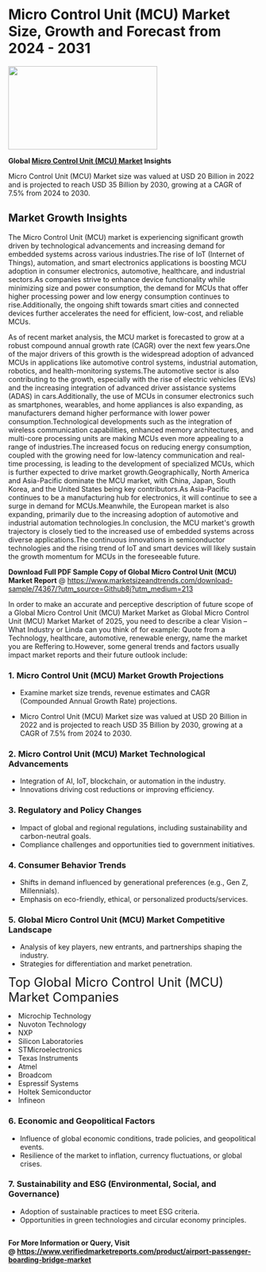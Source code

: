 <H1>Micro Control Unit (MCU) Market Size, Growth and Forecast from 2024 - 2031</H1><img class="aligncenter size-medium wp-image-584254" src="https://thirdeyenews.in/wp-content/uploads/2024/09/Global-Market-Research-300x168.jpeg" alt="" width="300" height="168" /><p><strong>Global&nbsp;<a href="https://www.marketsizeandtrends.com/download-sample/74367/?utm_source=Github8j?utm_medium=213">Micro Control Unit (MCU) Market</a> Insights</strong></p><p>Micro Control Unit (MCU) Market size was valued at USD 20 Billion in 2022 and is projected to reach USD 35 Billion by 2030, growing at a CAGR of 7.5% from 2024 to 2030.</p><p><h2>Market Growth Insights</h2> <p>The Micro Control Unit (MCU) market is experiencing significant growth driven by technological advancements and increasing demand for embedded systems across various industries.The rise of IoT (Internet of Things), automation, and smart electronics applications is boosting MCU adoption in consumer electronics, automotive, healthcare, and industrial sectors.As companies strive to enhance device functionality while minimizing size and power consumption, the demand for MCUs that offer higher processing power and low energy consumption continues to rise.Additionally, the ongoing shift towards smart cities and connected devices further accelerates the need for efficient, low-cost, and reliable MCUs.</p> <p>As of recent market analysis, the MCU market is forecasted to grow at a robust compound annual growth rate (CAGR) over the next few years.One of the major drivers of this growth is the widespread adoption of advanced MCUs in applications like automotive control systems, industrial automation, robotics, and health-monitoring systems.The automotive sector is also contributing to the growth, especially with the rise of electric vehicles (EVs) and the increasing integration of advanced driver assistance systems (ADAS) in cars.Additionally, the use of MCUs in consumer electronics such as smartphones, wearables, and home appliances is also expanding, as manufacturers demand higher performance with lower power consumption.Technological developments such as the integration of wireless communication capabilities, enhanced memory architectures, and multi-core processing units are making MCUs even more appealing to a range of industries.The increased focus on reducing energy consumption, coupled with the growing need for low-latency communication and real-time processing, is leading to the development of specialized MCUs, which is further expected to drive market growth.Geographically, North America and Asia-Pacific dominate the MCU market, with China, Japan, South Korea, and the United States being key contributors.As Asia-Pacific continues to be a manufacturing hub for electronics, it will continue to see a surge in demand for MCUs.Meanwhile, the European market is also expanding, primarily due to the increasing adoption of automotive and industrial automation technologies.In conclusion, the MCU market's growth trajectory is closely tied to the increased use of embedded systems across diverse applications.The continuous innovations in semiconductor technologies and the rising trend of IoT and smart devices will likely sustain the growth momentum for MCUs in the foreseeable future.<p><span class=""><strong>Download Full PDF Sample Copy of Global Micro Control Unit (MCU) Market Report</strong> @ <a href="https://www.marketsizeandtrends.com/download-sample/74367/?utm_source=Github8j?utm_medium=213" target="_blank">https://www.marketsizeandtrends.com/download-sample/74367/?utm_source=Github8j?utm_medium=213</a></span></p><p>In order to make an accurate and perceptive description of future scope of a Global&nbsp;Micro Control Unit (MCU) Market Market as Global&nbsp;Micro Control Unit (MCU) Market Market of 2025, you need to describe a clear Vision &ndash; What Industry or Linda can you think of for example: Quote from a Technology, healthcare, automotive, renewable energy, name the market you are Reffering to.However, some general trends and factors usually impact market reports and their future outlook include:</p><h3>1.&nbsp;<strong>Micro Control Unit (MCU) Market Growth Projections</strong></h3><ul><li>Examine market size trends, revenue estimates and CAGR (Compounded Annual Growth Rate) projections.</li><li><p>Micro Control Unit (MCU) Market size was valued at USD 20 Billion in 2022 and is projected to reach USD 35 Billion by 2030, growing at a CAGR of 7.5% from 2024 to 2030.</p></li></ul><h3>2.&nbsp;<strong>Micro Control Unit (MCU) Market Technological Advancements</strong></h3><ul><li>Integration of AI, IoT, blockchain, or automation in the industry.</li><li>Innovations driving cost reductions or improving efficiency.</li></ul><h3>3.&nbsp;<strong>Regulatory and Policy Changes</strong></h3><ul><li>Impact of global and regional regulations, including sustainability and carbon-neutral goals.</li><li>Compliance challenges and opportunities tied to government initiatives.</li></ul><h3>4.&nbsp;<strong>Consumer Behavior Trends</strong></h3><ul><li>Shifts in demand influenced by generational preferences (e.g., Gen Z, Millennials).</li><li>Emphasis on eco-friendly, ethical, or personalized products/services.</li></ul><h3>5.&nbsp;<strong>Global Micro Control Unit (MCU) Market Competitive Landscape</strong></h3><ul><li>Analysis of key players, new entrants, and partnerships shaping the industry.</li><li>Strategies for differentiation and market penetration.</li></ul><p data-pm-slice="1 1 []"><span style="color: inherit; font-family: inherit; font-size: 25px;">Top Global Micro Control Unit (MCU) Market Companies</span></p><div class="" data-test-id=""><p><li>Microchip Technology</li><li> Nuvoton Technology</li><li> NXP</li><li> Silicon Laboratories</li><li> STMicroelectronics</li><li> Texas Instruments</li><li> Atmel</li><li> Broadcom</li><li> Espressif Systems</li><li> Holtek Semiconductor</li><li> Infineon</li></p></div><h3>6.&nbsp;<strong>Economic and Geopolitical Factors</strong></h3><ul><li>Influence of global economic conditions, trade policies, and geopolitical events.</li><li>Resilience of the market to inflation, currency fluctuations, or global crises.</li></ul><h3>7.&nbsp;<strong>Sustainability and ESG (Environmental, Social, and Governance)</strong></h3><ul><li>Adoption of sustainable practices to meet ESG criteria.</li><li>Opportunities in green technologies and circular economy principles.</li></ul><h2><strong style="font-size: 14px;">For More Information or Query, Visit @&nbsp;</strong><a style="background-color: #ffffff; font-size: 14px;" href="https://www.marketsizeandtrends.com/report/micro-control-unit-mcu-market/" target="_blank">https://www.verifiedmarketreports.com/product/airport-passenger-boarding-bridge-market</a></h2>